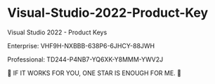 # Visual-Studio-2022-Product-Key
Visual Studio 2022 - Product Keys


Enterprise: VHF9H-NXBBB-638P6-6JHCY-88JWH

Professional: TD244-P4NB7-YQ6XK-Y8MMM-YWV2J

🌟 IF IT WORKS FOR YOU, 
ONE STAR IS ENOUGH FOR ME. 🌟
